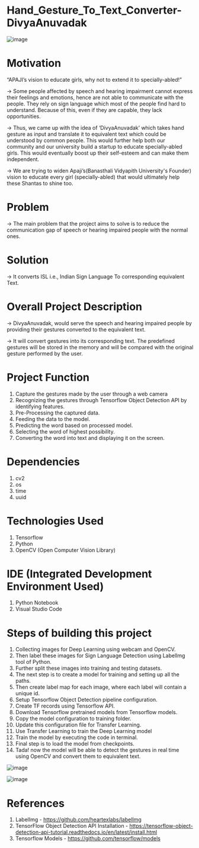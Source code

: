 # Hand_Gesture_To_Text_Converter-DivyaAnuvadak
![image](https://github.com/Deepali-14/Hand_Gesture_To_Text_Converter-DivyaAnuvadak/assets/90978030/7aaebd7c-7a6e-4e47-9ed7-6e228cc3a520)


# Motivation
“APAJI’s  vision to educate girls, 
why not to extend it to specially-abled!”

-> Some people affected by speech and hearing impairment cannot express their feelings and emotions, hence are not able to communicate with the people. They rely on sign language which most of the people find hard to understand. Because of this, even if they are capable, they lack opportunities. 

-> Thus, we came up with the idea of ‘DivyaAnuvadak’ which takes hand gesture as input and translate it to equivalent text which could be understood by common people. This would further help both our community and our university build a startup to educate specially-abled girls. This would eventually boost up their self-esteem and can make them independent.

-> We are trying to widen Apaji’s(Banasthali Vidyapith University's Founder) vision to educate every girl (specially-abled) that would ultimately help these Shantas to shine too.


# Problem
-> The main problem that the project aims to solve is to reduce the communication gap of speech or hearing impaired people with the normal ones. 


# Solution
-> It converts ISL i.e., Indian Sign Language To corresponding equivalent Text.


# Overall Project Description
-> DivyaAnuvadak, would serve the speech and hearing impaired people by providing their gestures converted to the equivalent text. 

-> It will convert gestures into its corresponding text. The predefined gestures will be stored in the memory and will be compared with the original gesture performed by the user.


# Project Function
1. Capture the gestures made by the user through a web camera
2. Recognizing the gestures through Tensorflow Object Detection API by identifying features.
3. Pre-Processing the captured data.
4. Feeding the data to the model.
5. Predicting the word based on processed model.
6. Selecting the word of highest possibility.
7. Converting the word into text and displaying it on the screen.


# Dependencies
1. cv2
2. os
3. time
4. uuid

   
# Technologies Used
1. Tensorflow
2. Python
3. OpenCV (Open Computer Vision Library)


# IDE (Integrated Development Environment Used)
1. Python Notebook
2. Visual Studio Code


# Steps of building this project
1.  Collecting images for Deep Learning using webcam and OpenCV.
2.	Then label these images for Sign Language Detection using LabelImg tool of Python. 
3.  Further split these images into training and testing datasets.
4.	The next step is to create a model for training and setting up all the paths.
5.	Then create label map for each image, where each label will contain a unique id.
6.	Setup Tensorflow Object Detection pipeline configuration.
7.	Create TF records using Tensorflow API.
8.	Download Tensorflow pretrained models from Tensorflow models.
9.	Copy the model configuration to training folder.
10.	Update this configuration file for Transfer Learning.
11.	Use Transfer Learning to train the Deep Learning model
12.	Train the model by executing the code in terminal.
13.	Final step is to load the model from checkpoints.
14.	Tada! now the model will be able to detect the gestures in real time using OpenCV and convert them to equivalent text.


![image](https://github.com/Deepali-14/Hand_Gesture_To_Text_Converter-DivyaAnuvadak/assets/90978030/401953b2-e98e-4b74-b43e-310835bdebd0)

![image](https://github.com/Deepali-14/Hand_Gesture_To_Text_Converter-DivyaAnuvadak/assets/90978030/4bd7cd62-d146-426a-a766-a9a38c716bba)


# References
1. LabelImg - https://github.com/heartexlabs/labelImg
2. TensorFlow Object Detection API Installation - https://tensorflow-object-detection-api-tutorial.readthedocs.io/en/latest/install.html
3. Tensorflow Models - https://github.com/tensorflow/models



